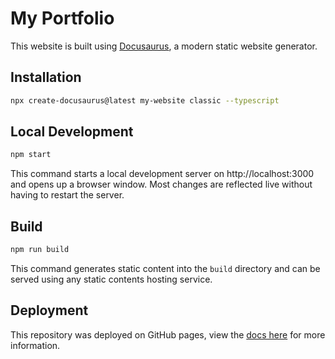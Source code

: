 # My Portfolio

This website is built using [Docusaurus](https://docusaurus.io/), a modern static website generator.

## Installation

```bash
npx create-docusaurus@latest my-website classic --typescript
```

## Local Development

```bash
npm start
```

This command starts a local development server on http://localhost:3000 and opens up a browser window. Most changes are reflected live without having to restart the server.

## Build

```bash
npm run build
```

This command generates static content into the `build` directory and can be served using any static contents hosting service.

## Deployment

This repository was deployed on GitHub pages, view the [docs here](https://docusaurus.io/docs/deployment#deploying-to-github-pages) for more information.
